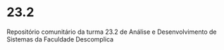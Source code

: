 # 23.2
Repositório comunitário da turma 23.2 de Análise e Desenvolvimento de Sistemas da Faculdade Descomplica
